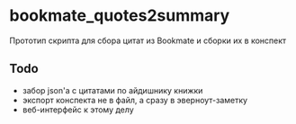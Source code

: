 # bookmate_quotes2summary
Прототип скрипта для сбора цитат из Bookmate и сборки их в конспект

## Todo

- забор json'а с цитатами по айдишнику книжки
- экспорт конспекта не в файл, а сразу в эверноут-заметку
- веб-интерфейс к этому делу
